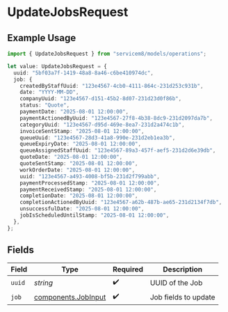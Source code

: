 # UpdateJobsRequest

## Example Usage

```typescript
import { UpdateJobsRequest } from "servicem8/models/operations";

let value: UpdateJobsRequest = {
  uuid: "5bf03a7f-1419-48a8-8a46-c6be410974dc",
  job: {
    createdByStaffUuid: "123e4567-4cb0-4111-864c-231d253c931b",
    date: "YYYY-MM-DD",
    companyUuid: "123e4567-d151-45b2-8d07-231d23d0f86b",
    status: "Quote",
    paymentDate: "2025-08-01 12:00:00",
    paymentActionedByUuid: "123e4567-27f8-4b38-8dc9-231d2097da7b",
    categoryUuid: "123e4567-d95d-469e-8ea7-231d2a474c1b",
    invoiceSentStamp: "2025-08-01 12:00:00",
    queueUuid: "123e4567-28d3-41a8-990e-231d2eb1ea3b",
    queueExpiryDate: "2025-08-01 12:00:00",
    queueAssignedStaffUuid: "123e4567-89a3-457f-aef5-231d2d6e39db",
    quoteDate: "2025-08-01 12:00:00",
    quoteSentStamp: "2025-08-01 12:00:00",
    workOrderDate: "2025-08-01 12:00:00",
    uuid: "123e4567-a493-4008-bf5b-231d2f799abb",
    paymentProcessedStamp: "2025-08-01 12:00:00",
    paymentReceivedStamp: "2025-08-01 12:00:00",
    completionDate: "2025-08-01 12:00:00",
    completionActionedByUuid: "123e4567-a62b-487b-ae65-231d2134f7db",
    unsuccessfulDate: "2025-08-01 12:00:00",
    jobIsScheduledUntilStamp: "2025-08-01 12:00:00",
  },
};
```

## Fields

| Field                                                      | Type                                                       | Required                                                   | Description                                                |
| ---------------------------------------------------------- | ---------------------------------------------------------- | ---------------------------------------------------------- | ---------------------------------------------------------- |
| `uuid`                                                     | *string*                                                   | :heavy_check_mark:                                         | UUID of the Job                                            |
| `job`                                                      | [components.JobInput](../../models/components/jobinput.md) | :heavy_check_mark:                                         | Job fields to update                                       |